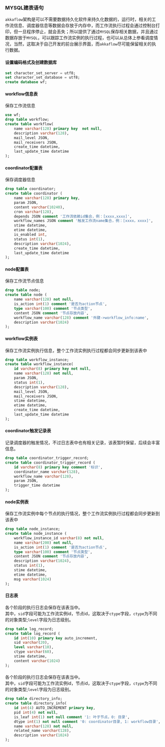 
### MYSQL建表语句
`akkaflow`架构是可以不需要数据持久化软件来持久化数据的，运行时，相关的工作流信息、调度器信息等数据会存放于内存中，而工作流执行过程会通过控制台打印，但一旦程序停止，就会丢失；所以提供了通过`MYSQL`保存相关数据，并且通过数据存放于`MYSQL`，可以跟踪工作流实例的执行过程，也可以从总体上参看调度情况，当然，这取决于自己开发的前台展示界面，而`akkaflow`尽可能保留相关的执行数据。</br>
#### 设置编码格式及创建数据库
```sql
set character_set_server = utf8;
set character_set_database = utf8;
create database wf;
```

#### workflow信息表
保存工作流信息</br>
```sql 
use wf;
drop table workflow;
create table workflow(
    name varchar(128) primary key  not null,
    description varchar(128),
    mail_level JSON,
    mail_receivers JSON,
    create_time datetime,
    last_update_time datetime
);
```

#### coordinator配置表
保存调度器信息</br>
```sql
drop table coordinator;
create table coordinator (
    name varchar(128) primary key,
    param JSON,
    content varchar(10240),
    cron varchar(128),
    depends JSON comment '工作流依赖id集合，例：[xxxx,xxxx]',
    workflow_names JSON comment '触发工作流name集合，例：[xxxx，xxxx]',
    stime datetime,
    etime datetime,
    is_enabled int,
    status int(1),
    description varchar(1024),
    create_time datetime,
    last_update_time datetime
);
```

#### node配置表
保存工作流节点信息</br>
```sql
drop table node;
create table node (
    name varchar(128) not null,
    is_action int(1) comment '是否为action节点',
    type varchar(100) comment '节点类型',
    content JSON comment '节点存放内容',
    workflow_name varchar(128) comment '外键->workflow_info:name',
    description varchar(1024)
);	
```

#### workflow实例表
保存工作流实例执行信息，整个工作流实例执行过程都会同步更新到该表中</br>
```sql
drop table workflow_instance;
create table workflow_instance(
    id varchar(8) primary key not null,
    name varchar(128) not null,
    param JSON,
    status int(1),
    description varchar(128),
    mail_level JSON,
    mail_receivers JSON,
    stime datetime,
    etime datetime,
    create_time datetime,
    last_update_time datetime
);
```

#### coordinator触发记录表
记录调度器的触发情况，不过日志表中也有相关记录，该表暂时保留，后续会丰富信息。</br>
```sql
drop table coordinator_trigger_record;
create table coordinator_trigger_record (
    id varchar(8) primary key comment '标识',
    coordinator_name varchar(128),
    workflow_name varchar(128),
    param JSON,
    trigger_time datetime
);
```

#### node实例表
保存工作流实例中每个节点的执行情况，整个工作流实例执行过程都会同步更新到该表中</br>
```sql
drop table node_instance;
create table node_instance (
    workflow_instance_id varchar(8) not null,
    name varchar(200) not null,
    is_action int(1) comment '是否为action节点',
    type varchar(100) comment '节点类型',
    content JSON comment '节点存放内容',
    description varchar(1024),
    status int(1),
    stime datetime,
    etime datetime,
    msg varchar(1024)
);
```

#### 日志表
各个阶段的执行日志会保存在该表当中。</br>
其中，`sid`字段可能为工作流实例id，节点id，这取决于`ctype`字段，`ctype`为不同的对象类型;`level`字段为日志级别。</br>
```sql
drop table log_record;
create table log_record (
    id int(10) primary key auto_increment,
    sid varchar(20),
    level varchar(10),
    ctype varchar(60),
    stime datetime,
    content varchar(1024)
);
```

####
各个阶段的执行日志会保存在该表当中。</br>
其中，`sid`字段可能为工作流实例id，节点id，这取决于`ctype`字段，`ctype`为不同的对象类型;`level`字段为日志级别。</br>
```sql
drop table directory_info;
create table directory_info(
    id int(4) AUTO_INCREMENT primary key,
    pid int(4) not null,
    is_leaf int(1) not null comment '1: 叶子节点，0: 目录',
    dtype int(1) not null comment '0: coordinator目录, 1: workflow目录',
    name varchar(128) not null,
    related_name varchar(128),
    description varchar(1024)
);
```
